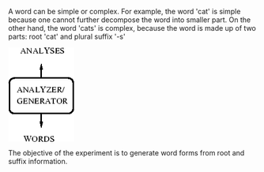 A word can be simple or complex. For example, the word 'cat' is simple because one cannot further decompose the word into smaller part. On the other hand, the word 'cats' is complex, because the word is made up of two parts: root 'cat' and plural suffix '-s'

<img align="center" src="images/morph1.gif">

The objective of the experiment is to generate word forms from root and suffix information.
